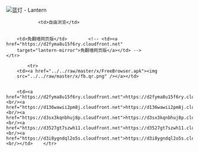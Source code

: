 

<img src="../../raw/master/x/8e0a2b81.c82003be.LanternYellow2.png" alt="蓝灯 - Lantern"/>
<table>
    <tr>
                
                <td>自由浏览</td>
        
        
        <td>免翻墙网页版</td>        <!-- <td><a href="https://d2fyma8u15f6ry.cloudfront.net"
        target="lantern-mirror">免翻墙网页版</a></td> -->
    </tr>
    
            <tr>
        <td><a href="../../raw/master/x/FreeBrowser.apk"><img
        src="../../raw/master/x/fb.qr.png" /></a></td>

        
        <td><a href="https://d2fyma8u15f6ry.cloudfront.net">https://d2fyma8u15f6ry.cloudfront.net</a><br/><a href="https://d136wawii2pm8j.cloudfront.net">https://d136wawii2pm8j.cloudfront.net</a><br/><a href="https://d3sx3kqnbhuj8p.cloudfront.net">https://d3sx3kqnbhuj8p.cloudfront.net</a><br/><a href="https://d3527gt7szwh11.cloudfront.net">https://d3527gt7szwh11.cloudfront.net</a><br/><a href="https://d3i8ygndql2o5s.cloudfront.net">https://d3i8ygndql2o5s.cloudfront.net</a><br/></td>    </tr>
</table>
